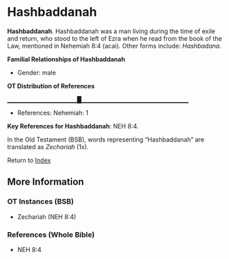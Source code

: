 # Hashbaddanah
**Hashbaddanah**. 
Hashbaddanah was a man living during the time of exile and return, who stood to the left of Ezra when he read from the book of the Law, mentioned in Nehemiah 8:4 (acai). 
Other forms include: 
*Hashbadana*. 




**Familial Relationships of Hashbaddanah**


* Gender: male


**OT Distribution of References**

▁▁▁▁▁▁▁▁▁▁▁▁▁▁▁█▁▁▁▁▁▁▁▁▁▁▁▁▁▁▁▁▁▁▁▁▁▁▁
* References: Nehemiah: 1



**Key References for Hashbaddanah**: 
NEH 8:4. 


In the Old Testament (BSB), words representing “Hashbaddanah” are translated as 
*Zechariah* (1x). 




Return to [Index](00-Index.md)

## More Information

### OT Instances (BSB)

* Zechariah (NEH 8:4)



### References (Whole Bible)

* NEH 8:4



